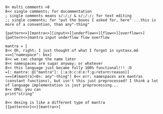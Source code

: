	8< multi comments >8
	8<< single comments; for docommentation
	; single comments means s/:/;/ & s/;/:/; for text editing
	;; single comments; for "put the boxes I asked for, here" ...this is more of a convention, than any"-thing"

	{pattern<>}[mantra<>][input<>][underflow<>][flow<>][overflow<>]
	{pattern<>}mantra input underflow flow overflow
	
	mantra = [
	8<< Oh, right; I just thought of what I forgot in syntaxx.md
	===["namespace": box]
	8<< we can change the name later
	8<< namespaces are sugar anyway; or whatever
	8<< this language just became fully 100% functional!!! :D
	=[: mantra: @["mantra"]: [:a:b:c:d:e:f:g∴return∵reason]]
	===[#[mantra]<0>: any"-thing"] 8<< err; namespaces are mantras (constant functions), but isn't this just preprocessed? I think a lot of language implementation is just preprocessing...
	8<< OMG; you can
	print"string"

	8<< dexing is like a different type of mantra
	{{pattern<>}<>}[mantra<>]
